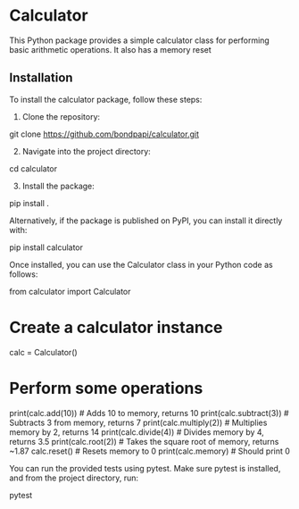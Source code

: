 # Calculator

This Python package provides a simple calculator class for performing basic arithmetic operations. It also has a memory reset

## Installation
To install the calculator package, follow these steps:

1. Clone the repository:

git clone https://github.com/bondpapi/calculator.git

2. Navigate into the project directory:

cd calculator

3. Install the package:

pip install .


Alternatively, if the package is published on PyPI, you can install it directly with:

pip install calculator

Once installed, you can use the Calculator class in your Python code as follows:

from calculator import Calculator

# Create a calculator instance
calc = Calculator()

# Perform some operations
print(calc.add(10))        # Adds 10 to memory, returns 10
print(calc.subtract(3))    # Subtracts 3 from memory, returns 7
print(calc.multiply(2))    # Multiplies memory by 2, returns 14
print(calc.divide(4))      # Divides memory by 4, returns 3.5
print(calc.root(2))        # Takes the square root of memory, returns ~1.87
calc.reset()               # Resets memory to 0
print(calc.memory)         # Should print 0


You can run the provided tests using pytest. Make sure pytest is installed, and from the project directory, run:

pytest
